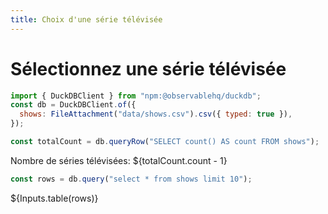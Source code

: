 ```yaml
---
title: Choix d'une série télévisée
---
```


# Sélectionnez une série télévisée

```js
import { DuckDBClient } from "npm:@observablehq/duckdb";
const db = DuckDBClient.of({
  shows: FileAttachment("data/shows.csv").csv({ typed: true }),
});
```

```js
const totalCount = db.queryRow("SELECT count() AS count FROM shows");
```

Nombre de séries télévisées: ${totalCount.count - 1}

```js
const rows = db.query("select * from shows limit 10");
```

${Inputs.table(rows)}
